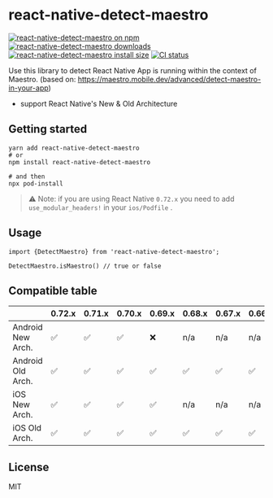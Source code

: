 # react-native-detect-maestro

[![react-native-detect-maestro on npm](https://badgen.net/npm/v/react-native-detect-maestro)](https://www.npmjs.com/package/react-native-detect-maestro)
[![react-native-detect-maestro downloads](https://badgen.net/npm/dm/react-native-detect-maestro)](https://www.npmtrends.com/react-native-detect-maestro)
[![react-native-detect-maestro install size](https://packagephobia.com/badge?p=react-native-detect-maestro)](https://packagephobia.com/result?p=react-native-detect-maestro)
[![CI status](https://github.com/retyui/react-native-detect-maestro/actions/workflows/android_ios.yaml/badge.svg)](https://github.com/retyui/react-native-detect-maestro/actions/workflows/android_ios.yaml)

Use this library to detect React Native App is running within the context of Maestro. (based
on: https://maestro.mobile.dev/advanced/detect-maestro-in-your-app)

* support React Native's New & Old Architecture

## Getting started

```shell
yarn add react-native-detect-maestro
# or
npm install react-native-detect-maestro

# and then
npx pod-install
```

> ⚠️ Note: if you are using React Native `0.72.x` you need to add `use_modular_headers!` in your `ios/Podfile` .

## Usage

```tsx
import {DetectMaestro} from 'react-native-detect-maestro';

DetectMaestro.isMaestro() // true or false
```

## Compatible table

|                   | 0.72.x | 0.71.x | 0.70.x | 0.69.x | 0.68.x | 0.67.x | 0.66.x | 0.65.x |
|-------------------|--------|--------|--------|--------|--------|--------|--------|--------|
| Android New Arch. | ✅      | ✅      | ✅      | ❌      | n/a    | n/a    | n/a    | n/a    |
| Android Old Arch. | ✅      | ✅      | ✅      | ✅      | ✅      | ✅      | ✅      | ✅      |
| iOS New Arch.     | ✅      | ✅      | ✅      | ✅      | n/a    | n/a    | n/a    | n/a    |
| iOS Old Arch.     | ✅      | ✅      | ✅      | ✅      | ✅      | ✅      | ✅      | ✅      |

## License

MIT
